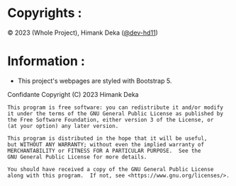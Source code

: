 # Copyrights :
©️ 2023 (Whole Project), Himank Deka \([@dev-hd11](https://www.github.com/dev-hd11)\) 

# Information :
- This project's webpages are styled with Bootstrap 5.

Confidante Copyright (C) 2023  Himank Deka

    This program is free software: you can redistribute it and/or modify
    it under the terms of the GNU General Public License as published by
    the Free Software Foundation, either version 3 of the License, or
    (at your option) any later version.

    This program is distributed in the hope that it will be useful,
    but WITHOUT ANY WARRANTY; without even the implied warranty of
    MERCHANTABILITY or FITNESS FOR A PARTICULAR PURPOSE.  See the
    GNU General Public License for more details.

    You should have received a copy of the GNU General Public License
    along with this program.  If not, see <https://www.gnu.org/licenses/>.
